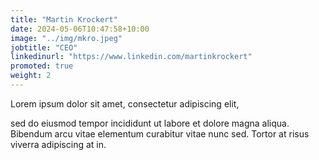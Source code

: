 ```yaml
---
title: "Martin Krockert"
date: 2024-05-06T10:47:58+10:00
image: "../img/mkro.jpeg"
jobtitle: "CEO"
linkedinurl: "https://www.linkedin.com/martinkrockert"
promoted: true
weight: 2
---
```


Lorem ipsum dolor sit amet, consectetur adipiscing elit,
<!--more-->

sed do eiusmod tempor incididunt ut labore et dolore magna aliqua. Bibendum arcu vitae elementum curabitur vitae nunc sed. Tortor at risus viverra adipiscing at in.
